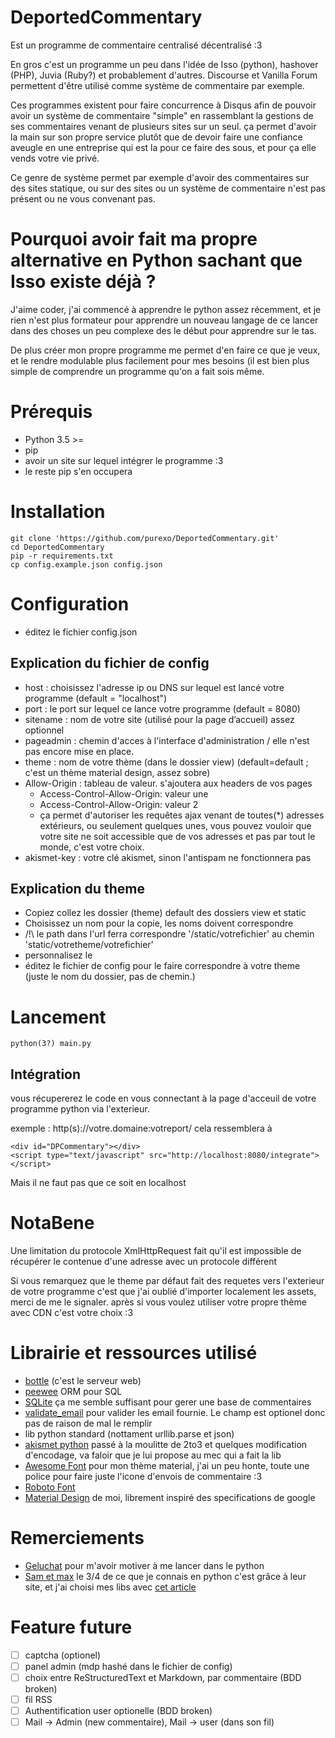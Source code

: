 # DeportedCommentary
Est un programme de commentaire centralisé décentralisé :3

En gros c'est un programme un peu dans l'idée de Isso (python), hashover (PHP), Juvia (Ruby?) et probablement d'autres.
Discourse et Vanilla Forum permettent d'être utilisé comme système de commentaire par exemple.

Ces programmes existent pour faire concurrence à Disqus
afin de pouvoir avoir un système de commentaire "simple" en rassemblant la gestions de ses commentaires venant de plusieurs sites sur un seul. ça permet d'avoir la main sur son propre service plutôt que de devoir faire une confiance aveugle en une entreprise qui est la pour ce faire des sous, et pour ça elle vends votre vie privé.

Ce genre de système permet par exemple d'avoir des commentaires sur des sites statique, ou sur des sites ou un système de commentaire n'est pas présent ou ne vous convenant pas.

# Pourquoi avoir fait ma propre alternative en Python sachant que Isso existe déjà ?
J'aime coder, j'ai commencé à apprendre le python assez récemment, et je rien n'est plus formateur pour apprendre un nouveau langage de ce lancer dans des choses un peu complexe des le début pour apprendre sur le tas.

De plus créer mon propre programme me permet d'en faire ce que je veux, et le rendre modulable plus facilement pour mes besoins (il est bien plus simple de comprendre un programme qu'on a fait sois même.

# Prérequis
 - Python 3.5 >=
 - pip
 - avoir un site sur lequel intégrer le programme :3
 - le reste pip s'en occupera

# Installation
```
git clone 'https://github.com/purexo/DeportedCommentary.git'
cd DeportedCommentary
pip -r requirements.txt
cp config.example.json config.json
```

# Configuration
 - éditez le fichier config.json

## Explication du fichier de config
 - host : choisissez l'adresse ip ou DNS sur lequel est lancé votre programme (default = "localhost")
 - port : le port sur lequel ce lance votre programme (default = 8080)
 - sitename : nom de votre site (utilisé pour la page d’accueil) assez optionnel
 - pageadmin : chemin d'acces à l'interface d'administration / elle n'est pas encore mise en place.
 - theme : nom de votre thème (dans le dossier view) (default=default ; c'est un thème material design, assez sobre)
 - Allow-Origin : tableau de valeur. s'ajoutera aux headers de vos pages
   - Access-Control-Allow-Origin: valeur une
   - Access-Control-Allow-Origin: valeur 2
   - ça permet d'autoriser les requêtes ajax venant de toutes(*) adresses extérieurs, ou seulement quelques unes, vous pouvez vouloir que votre site ne soit accessible que de vos adresses et pas par tout le monde, c'est votre choix.
 - akismet-key : votre clé akismet, sinon l'antispam ne fonctionnera pas
 
## Explication du theme
  - Copiez collez les dossier (theme) default des dossiers view et static
  - Choisissez un nom pour la copie, les noms doivent correspondre
  - /!\ le path dans l'url ferra correspondre '/static/votrefichier' au chemin 'static/votretheme/votrefichier'
  - personnalisez le
  - éditez le fichier de config pour le faire correspondre à votre theme (juste le nom du dossier, pas de chemin.)
 
# Lancement
```python(3?) main.py```

## Intégration
vous récupererez le code en vous connectant à la page d'acceuil de votre programme python via l'exterieur.

exemple : http(s)://votre.domaine:votreport/ cela ressemblera à    

	<div id="DPCommentary"></div>
	<script type="text/javascript" src="http://localhost:8080/integrate"></script>
	
Mais il ne faut pas que ce soit en localhost

# NotaBene
Une limitation du protocole XmlHttpRequest fait qu'il est impossible de récupérer le contenue d'une adresse avec un protocole différent

Si vous remarquez que le theme par défaut fait des requetes vers l'exterieur de votre programme c'est que j'ai oublié d'importer localement les assets, merci de me le signaler. après si vous voulez utiliser votre propre thème avec CDN c'est votre choix :3

# Librairie et ressources utilisé
 - [bottle](http://bottlepy.org/docs/dev/index.html) (c'est le serveur web)
 - [peewee](http://docs.peewee-orm.com/en/latest/index.html) ORM pour SQL
 - [SQLite](https://www.sqlite.org/) ça me semble suffisant pour gerer une base de commentaires
 - [validate_email](https://pypi.python.org/pypi/validate_email) pour valider les email fournie. Le champ est optionel donc pas de raison de mal le remplir
 - lib python standard (nottament urllib.parse et json)
 - [akismet python](https://pypi.python.org/pypi/akismet/0.2.0) passé à la moulitte de 2to3 et quelques modification d'encodage, va faloir que je lui propose au mec qui a fait la lib
 - [Awesome Font](https://fortawesome.github.io/Font-Awesome/) pour mon thème material, j'ai un peu honte, toute une police pour faire juste l'icone d'envois de commentaire :3
 - [Roboto Font](https://www.google.com/fonts/specimen/Roboto)
 - [Material Design](https://www.google.com/design/spec/material-design/introduction.html) de moi, librement inspiré des specifications de google

# Remerciements
 - [Geluchat](https://www.dailysecurity.fr/) pour m'avoir motiver à me lancer dans le python
 - [Sam et max](http://sametmax.com/) le 3/4 de ce que je connais en python c'est grâce à leur site, et j'ai choisi mes libs avec [cet article](http://sametmax.com/sept-petites-libs-qui-changent-la-vie-dun-dev-python/)
 
# Feature future
 - [ ] captcha (optionel)
 - [ ] panel admin (mdp hashé dans le fichier de config)
 - [ ] choix entre ReStructuredText et Markdown, par commentaire (BDD broken)
 - [ ] fil RSS
 - [ ] Authentification user optionelle (BDD broken)
 - [ ] Mail -> Admin (new commentaire), Mail -> user (dans son fil)
